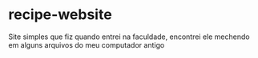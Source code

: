 # recipe-website
Site simples que fiz quando entrei na faculdade, encontrei ele mechendo em alguns arquivos do meu computador antigo

